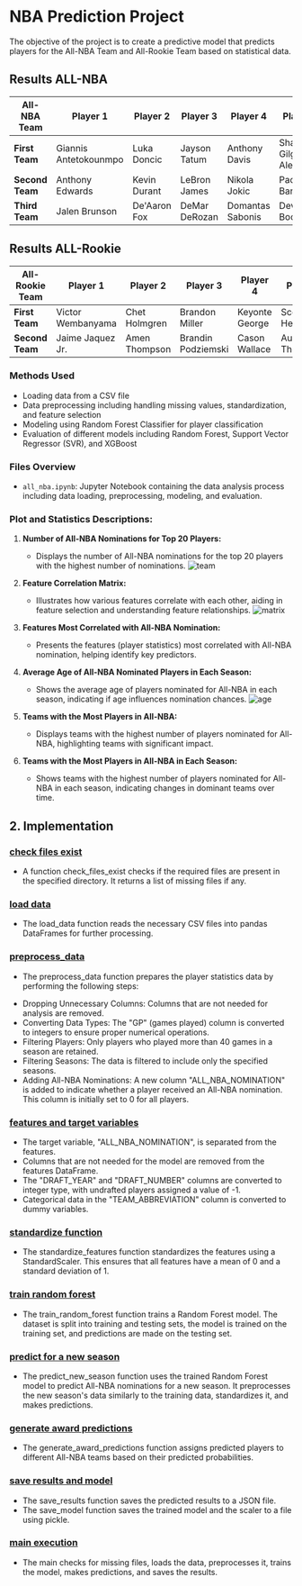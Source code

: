 # NBA Prediction Project

The objective of the project is to create a predictive model that predicts players for the All-NBA Team and All-Rookie Team based on statistical data.

## Results ALL-NBA

| All-NBA Team   | Player 1             | Player 2          | Player 3        | Player 4            | Player 5          |
|----------------|----------------------|-------------------|-----------------|---------------------|-------------------|
| **First Team** | Giannis Antetokounmpo | Luka Doncic    | Jayson Tatum   | Anthony Davis       | Shai Gilgeous-Alexander |
| **Second Team**| Anthony Edwards      | Kevin Durant     | LeBron James    | Nikola Jokic        | Paolo Banchero    |
| **Third Team** | Jalen Brunson        | De'Aaron Fox     | DeMar DeRozan  | Domantas Sabonis    | Devin Booker      |

## Results ALL-Rookie

| All-Rookie Team        | Player 1           | Player 2          | Player 3             | Player 4          | Player 5          |
|----------------------------|--------------------|-------------------|----------------------|-------------------|-------------------|
| **First Team**             | Victor Wembanyama | Chet Holmgren     | Brandon Miller       | Keyonte George    | Scoot Henderson   |
| **Second Team**            | Jaime Jaquez Jr.  | Amen Thompson     | Brandin Podziemski  | Cason Wallace     | Ausar Thompson    |


### Methods Used

- Loading data from a CSV file
- Data preprocessing including handling missing values, standardization, and feature selection
- Modeling using Random Forest Classifier for player classification
- Evaluation of different models including Random Forest, Support Vector Regressor (SVR), and XGBoost

### Files Overview

- `all_nba.ipynb`: Jupyter Notebook containing the data analysis process including data loading, preprocessing, modeling, and evaluation.

### Plot and Statistics Descriptions:

1. **Number of All-NBA Nominations for Top 20 Players:**
   - Displays the number of All-NBA nominations for the top 20 players with the highest number of nominations.
     ![team](https://github.com/dariak153/Prediction_Awards/blob/main/20_players.png)
     
2. **Feature Correlation Matrix:**
   - Illustrates how various features correlate with each other, aiding in feature selection and understanding feature relationships.
     ![matrix](https://github.com/dariak153/Prediction_Awards/blob/main/correlation.png)

3. **Features Most Correlated with All-NBA Nomination:**
   - Presents the features (player statistics) most correlated with All-NBA nomination, helping identify key predictors.

4. **Average Age of All-NBA Nominated Players in Each Season:**
   - Shows the average age of players nominated for All-NBA in each season, indicating if age influences nomination chances.
      ![age](https://github.com/dariak153/Prediction_Awards/blob/main/nba_age.png)

5. **Teams with the Most Players in All-NBA:**
   - Displays teams with the highest number of players nominated for All-NBA, highlighting teams with significant impact.

6. **Teams with the Most Players in All-NBA in Each Season:**
   - Shows teams with the highest number of players nominated for All-NBA in each season, indicating changes in dominant teams over time.


## 2. Implementation
### [check files exist ](https://github.com/dariak153/Prediction_Awards/blob/1938cd594d48ab4ff5ed1781081064ec27659b36/src/main.py#L31-L37)

- A function check_files_exist checks if the required files are present in the specified directory. It returns a list of missing files if any.

### [load data ](https://github.com/dariak153/Prediction_Awards/blob/1938cd594d48ab4ff5ed1781081064ec27659b36/src/main.py#L39-L43)

- The load_data function reads the necessary CSV files into pandas DataFrames for further processing.

### [preprocess_data ](https://github.com/dariak153/Prediction_Awards/blob/1938cd594d48ab4ff5ed1781081064ec27659b36/src/main.py#L45-L56)

- The preprocess_data function prepares the player statistics data by performing the following steps:
  
 * Dropping Unnecessary Columns: Columns that are not needed for analysis are removed.
 * Converting Data Types: The "GP" (games played) column is converted to integers to ensure proper numerical operations.
 * Filtering Players: Only players who played more than 40 games in a season are retained.
 * Filtering Seasons: The data is filtered to include only the specified seasons.
 * Adding All-NBA Nominations: A new column "ALL_NBA_NOMINATION" is added to indicate whether a player received an All-NBA nomination. This column is initially set to 0 for all players.
   
### [features and target variables](https://github.com/dariak153/Prediction_Awards/blob/1938cd594d48ab4ff5ed1781081064ec27659b36/src/main.py#L58-L64)
* The target variable, "ALL_NBA_NOMINATION", is separated from the features.
* Columns that are not needed for the model are removed from the features DataFrame.
* The "DRAFT_YEAR" and "DRAFT_NUMBER" columns are converted to integer type, with undrafted players assigned a value of -1.
* Categorical data in the "TEAM_ABBREVIATION" column is converted to dummy variables.

 ### [ standardize function ](https://github.com/dariak153/Prediction_Awards/blob/1938cd594d48ab4ff5ed1781081064ec27659b36/src/main.py#L66-L72)
  
 - The standardize_features function standardizes the features using a StandardScaler. This ensures that all features have a mean of 0 and a standard deviation of 1.
   
  ### [train random forest ](https://github.com/dariak153/Prediction_Awards/blob/1938cd594d48ab4ff5ed1781081064ec27659b36/src/main.py#L74-L83)
  
- The train_random_forest function trains a Random Forest model. The dataset is split into training and testing sets, the model is trained on the training set, and predictions are made on the testing set.
  
 ### [predict for a new season ](https://github.com/dariak153/Prediction_Awards/blob/1938cd594d48ab4ff5ed1781081064ec27659b36/src/main.py#L85-L98)
  
- The predict_new_season function uses the trained Random Forest model to predict All-NBA nominations for a new season. It preprocesses the new season's data similarly to the training data, standardizes it, and makes predictions.
  
 ### [generate award predictions ](https://github.com/dariak153/Prediction_Awards/blob/1938cd594d48ab4ff5ed1781081064ec27659b36/src/main.py#L100-L116)
 
- The generate_award_predictions function assigns predicted players to different All-NBA teams based on their predicted probabilities.
  
 ### [save results and model ](https://github.com/dariak153/Prediction_Awards/blob/1938cd594d48ab4ff5ed1781081064ec27659b36/src/main.py#L118-L124)
 
- The save_results function saves the predicted results to a JSON file.
- The save_model function saves the trained model and the scaler to a file using pickle.
  
### [main execution](https://github.com/dariak153/Prediction_Awards/blob/1938cd594d48ab4ff5ed1781081064ec27659b36/src/main.py#L126-L143)

- The main checks for missing files, loads the data, preprocesses it, trains the model, makes predictions, and saves the results.
